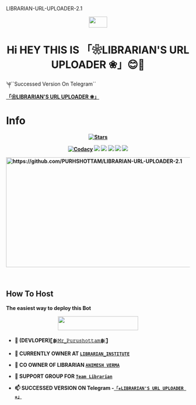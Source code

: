 LIBRARIAN-URL-UPLOADER-2.1


<p align="center"><img src="https://raw.githubusercontent.com/MartinHeinz/MartinHeinz/master/wave.gif" width="50px" height=30px"></a> <h1 align="center">Hi HEY THIS IS 「❀LIBRARIAN'S URL UPLOADER ❀」😊💫</h1>

<p align="center">

 
༆``Successed Version On Telegram´´ <b>[「❀LIBRARIAN'S URL UPLOADER ❀」](http://t.me/TheLibrarianUrlDlRobot) <b>
# Info 
<p align="center">
    <a href="https://github.com/PURHSHOTTAM/LIBRARIAN-URL-UPLOADER-2.1 "><img src="https://img.shields.io/github/stars/PURUSHOTTAM/LIBRARIAN-URL-UPLOADER-2.1 ?label=Stars&style=flat-square&logo=github&color=F10070" alt="Stars" /></a>
</p>
<p align="center">
    <a href="https://app.codacy.com/manual/PURHSHOTTAM/LIBRARIAN-URL-UPLOADER-2.1 /dashboard"> <img src="https://img.shields.io/codacy/grade/4d58f2a402b54aed8a7d95f7add45a81?color=brightgreen&logo=codacy&logoColor=green&style=for-the-badge" alt="Codacy" /></a>
    <a href="https://github.com/PURHSHOTTAM/LIBRARIAN-URL-UPLOADER-2.1 "> <img src="https://img.shields.io/github/repo-size/PURHSHOTTAM/LIBRARIAN-URL-UPLOADER-2.1 ?color=orange&logo=github&logoColor=green&style=for-the-badge" /></a>
    <a href="https://github.com/PURHSHOTTAM/LIBRARIAN-URL-UPLOADER-2.1 /commits/main"> <img src="https://img.shields.io/github/last-commit/PURHSHOTTAM/LIBRARIAN-URL-UPLOADER-2.1 ?color=blue&logo=github&logoColor=green&style=for-the-badge" /></a>
    <a href="https://github.com/PURHSHOTTAM/LIBRARIAN-URL-UPLOADER-2.1"> <img src="https://img.shields.io/github/issues/PURHSHOTTAM/LIBRARIAN-URL-UPLOADER-2.1?color=blueviolet&logo=github&logoColor=green&style=for-the-badge" /></a>
    <a href="https://github.com/PURHSHOTTAM/LIBRARIAN-URL-UPLOADER-2.1/network/members"> <img src="https://img.shields.io/github/forks/PURHSHOTTAM/LIBRARIAN-URL-UPLOADER-2.1?color=red&logo=github&logoColor=green&style=for-the-badge" /></a>  
    <a href="https://pypi.org/project/Telethon/"> <img src="https://img.shields.io/pypi/v/telethon?color=yellow&label=telethon&logo=python&logoColor=green&style=for-the-badge" /></a>
</p>
<p align="center">

<a href="https://github.com/PURHSHOTTAM/LIBRARIAN-URL-UPLOADER-2.1"><img src="https://media.giphy.com/media/2uJ0EhZnMAMDe/giphy.gif" alt="https://github.com/PURHSHOTTAM/LIBRARIAN-URL-UPLOADER-2.1" height=300px, width=720px></a>

<br>

## How To Host
The easiest way to deploy this Bot
<p align="center"><a href="https://heroku.com/deploy?template=https://github.com/PURHSHOTTAM/LIBRARIAN-URL-UPLOADER-2.1"> <img src="https://img.shields.io/badge/Deploy%20To%20Heroku-black?style=for-the-badge&logo=heroku" width="220" height="38.45"/></a></p>



- 🔭  (DEVLOPER)[`𓊈𒆜𝙼𝚛_𝙿𝚞𝚛𝚞𝚜𝚑𝚘𝚝𝚝𝚊𝚖𒆜𓊉`](http://t.me/PURHSHOTTAM_MAHAJAN)

- 💠 CURRENTLY OWNER AT [`LIBRARIAN_INSTITUTE`](https://t.me/Channel_Librarian)

- 💠 CO OWNER OF LIBRARIAN [`ANIMESH VERMA`](https://t.me/AniMesH941)

- 💠 SUPPORT GROUP FOR [`Team Librarian`](https://t.me/Team_Librarian )

- 📫 SUCCESSED VERSION ON **Telegram -[`「❀LIBRARIAN'S URL UPLOADER ❀」`](http://t.me/TheLibrarianUrlDlRobot)**

